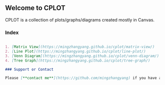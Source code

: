 ## Welcome to CPLOT

CPLOT is a collection of plots/graphs/diagrams created mostly in Canvas.

### Index

```markdown

1. [Matrix View](https://mingzhangyang.github.io/cplot/matrix-view/)
2. [Line Plot](https://mingzhangyang.github.io/cplot/line-plot/)
3. [Venn Diagram](https://mingzhangyang.github.io/cplot/venn-diagram/)
4. [Tree Graph](https://mingzhangyang.github.io/cplot/tree-graph/)

### Support or Contact

Please [**contact me**](https://github.com/mingzhangyang) if you have any suggestions, issues or ideas to collaborate with me.
